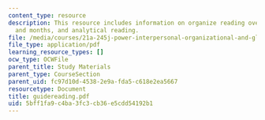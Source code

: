```yaml
---
content_type: resource
description: This resource includes information on organize reading over the weeks
  and months, and analytical reading.
file: /media/courses/21a-245j-power-interpersonal-organizational-and-global-dimensions-fall-2005/5bff1fa9c4ba3fc3cb36e5cdd54192b1_guidereading.pdf
file_type: application/pdf
learning_resource_types: []
ocw_type: OCWFile
parent_title: Study Materials
parent_type: CourseSection
parent_uid: fc97d10d-4538-2e9a-fda5-c618e2ea5667
resourcetype: Document
title: guidereading.pdf
uid: 5bff1fa9-c4ba-3fc3-cb36-e5cdd54192b1
---
```

